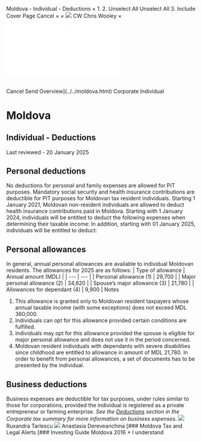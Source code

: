 Moldova - Individual - Deductions
×
1.
2.
Unselect All
Unselect All
3.
Include Cover Page
Cancel
×
×
![](../../-/media/world-wide-tax-summaries/attachments/global---chris-wooley.ashx%3Frev=ac5e5f3223b34096b1afc2a6009c7320&revision=ac5e5f32-23b3-4096-b1af-c2a6009c7320&hash=859B7ADC84DC2CBEC9760E9E6EE7DE6D0A8BFCDF)
CW
Chris Wooley
×
![](deductions.html)
######
Cancel
Send
Overview](../../moldova.html)
Corporate
Individual
# Moldova
## Individual - Deductions
Last reviewed - 20 January 2025
## Personal deductions
No deductions for personal and family expenses are allowed for PIT purposes.
Mandatory social security and health insurance contributions are deductible for PIT purposes for Moldovan tax resident individuals.
Starting 1 January 2021, Moldovan non-resident individuals are allowed to deduct health insurance contributions paid in Moldova.
Starting with 1 January 2024, individuals will be entitled to deduct the following expenses when determining their taxable income:
In addition, starting with 01 January 2025, individuals will be entitled to deduct:
## Personal allowances
In general, annual personal allowances are available to individual Moldovan residents. The allowances for 2025 are as follows:
| Type of allowance | Annual amount (MDL) |
| --- | --- |
| Personal allowance (1) | 29,700 |
| Major personal allowance (2) | 34,620 |
| Spouse’s major allowance (3) | 21,780 |
| Allowances for dependant (4) | 9,900 |
Notes
1. This allowance is granted only to Moldovan resident taxpayers whose annual taxable income (with some exceptions) does not exceed MDL 360,000.
2. Individuals can opt for this allowance provided certain conditions are fulfilled.
3. Individuals may opt for this allowance provided the spouse is eligible for major personal allowance and does not use it in the period concerned.
4. Moldovan resident individuals with dependants with severe disabilities since childhood are entitled to allowance in amount of MDL 21,780.
In order to benefit from personal allowances, a set of documents has to be presented by the individual.
## Business deductions
Business expenses are deductible for tax purposes, under rules similar to those for corporations, provided the individual is registered as a private entrepreneur or farming enterprise. *See the [Deductions](../corporate/deductions.html) section in the Corporate tax summary for more information on business expenses*.
![](../../-/media/world-wide-tax-summaries/attachments/moldova---ruxandra_tarlescu.ashx%3Frev=b1f58d1ef2f442bab2e33b4fa8ceb35b&revision=b1f58d1e-f2f4-42ba-b2e3-3b4fa8ceb35b&hash=C581332B5711E1F28905A1887806D89838E9D426)
Ruxandra Tarlescu
![](../../-/media/world-wide-tax-summaries/moldovaanastasia-dereveanchinamoldova--anastasia-dereveanchinajpg20200702012626178.ashx%3Frev=5890e3826d154152928547e13120ce4b&revision=5890e382-6d15-4152-9285-47e13120ce4b&hash=C1B338DECFAD8FAA9F4661660E1D3F4E4982BFBB)
Anastasia Dereveanchina
[### Moldova Tax and Legal Alerts
[### Investing Guide Moldova 2016
×
I understand